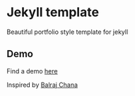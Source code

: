 # Jekyll template
Beautiful portfolio style template for jekyll

## Demo
Find a demo [here](http://nikrich.github.io/jekyll-slender-template/#)

Inspired by [Balraj Chana](https://dribbble.com/shots/2380700-New-Portfolio-Site-Live)